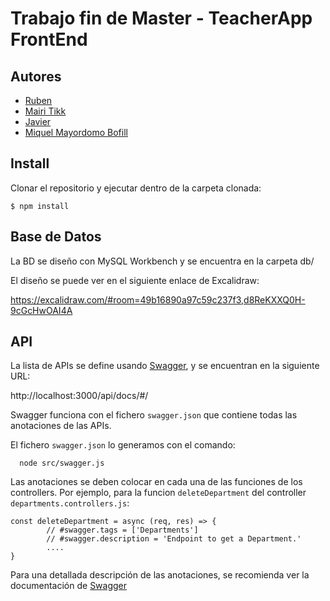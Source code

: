 # Trabajo fin de Master - TeacherApp FrontEnd

## Autores

- [Ruben](https://github.com/RubenHernandezL)
- [Mairi Tikk](https://github.com/mairitikk)
- [Javier](https://github.com/ValenVier)
- [Miquel Mayordomo Bofill](https://github.com/miquelmb)

## Install

Clonar el repositorio y ejecutar dentro de la carpeta clonada:

    $ npm install

## Base de Datos

La BD se diseño con MySQL Workbench y se encuentra en la carpeta db/

El diseño se puede ver en el siguiente enlace de Excalidraw:

https://excalidraw.com/#room=49b16890a97c59c237f3,d8ReKXXQ0H-9cGcHwOAI4A

## API

La lista de APIs se define usando [Swagger](https://swagger.io/tools/swagger-ui/), y se encuentran en la siguiente URL:

http://localhost:3000/api/docs/#/

Swagger funciona con el fichero `swagger.json` que contiene todas las anotaciones de las APIs.

El fichero `swagger.json` lo generamos con el comando:

      node src/swagger.js

Las anotaciones se deben colocar en cada una de las funciones de los controllers. Por ejemplo, para la funcion `deleteDepartment` del controller `departments.controllers.js`:

    const deleteDepartment = async (req, res) => {
            // #swagger.tags = ['Departments']
            // #swagger.description = 'Endpoint to get a Department.'
            ....
    }

Para una detallada descripción de las anotaciones, se recomienda ver la documentación de [Swagger](https://swagger-autogen.github.io/docs/endpoints/property-inheritance)
